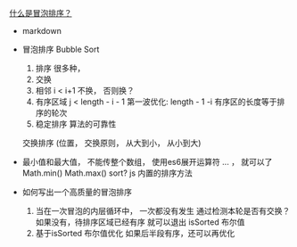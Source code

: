 [什么是冒泡排序？](https://juejin.cn/post/6844903688415215624)

- markdown 
- 冒泡排序  Bubble Sort
    1. 排序
        很多种，
    2. 交换
    3. 相邻  i < i+1 不换， 否则换？
    4. 有序区域 j < length - i - 1 
    第一波优化:   length - 1 -i 有序区的长度等于排序的轮次
    5. 稳定排序 算法的可靠性

    交换排序 (位置， 交换原则， 从大到小， 从小到大)
- 最小值和最大值， 不能传整个数组， 使用es6展开运算符 ... ， 就可以了
    Math.min()
    Math.max()
    sort?   js 内置的排序方法

- 如何写出一个高质量的冒泡排序
    1. 当在一次冒泡的内层循环中， 一次都没有发生
        通过检测本轮是否有交换？ 如果没有，待排序区域已经有序 就可以退出 isSorted 布尔值
    2. 基于isSorted 布尔值优化
        如果后半段有序，还可以再优化